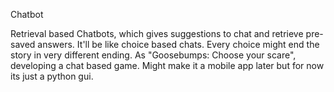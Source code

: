 Chatbot

Retrieval based Chatbots, which gives suggestions to chat and retrieve pre-saved answers. 
It'll be like choice based chats. Every choice might end the story in very different ending.
As "Goosebumps: Choose your scare", developing a chat based game. Might make it a mobile app later but for now its just a python gui. 
